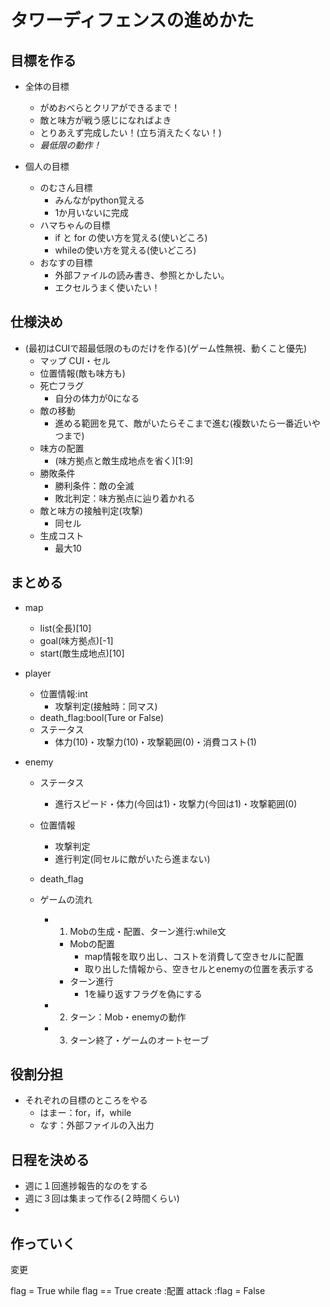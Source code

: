 # タワーディフェンスの進めかた
## 目標を作る
- 全体の目標
  - がめおべらとクリアができるまで！
  - 敵と味方が戦う感じになればよき
  - とりあえず完成したい！(立ち消えたくない！)
  - *最低限の動作！*

- 個人の目標
  - のむさん目標
    - みんながpython覚える
    - 1か月いないに完成
  - ハマちゃんの目標
    - if と for の使い方を覚える(使いどころ)
    - whileの使い方を覚える(使いどころ)
  - おなすの目標
    - 外部ファイルの読み書き、参照とかしたい。
    - エクセルうまく使いたい！

## 仕様決め
- (最初はCUIで超最低限のものだけを作る)(ゲーム性無視、動くこと優先)
  - マップ
      CUI・セル
  - 位置情報(敵も味方も)
  - 死亡フラグ
    - 自分の体力が0になる
  - 敵の移動
    - 進める範囲を見て、敵がいたらそこまで進む(複数いたら一番近いやつまで)
  - 味方の配置
    - (味方拠点と敵生成地点を省く)[1:9]
  - 勝敗条件
    - 勝利条件：敵の全滅
    - 敗北判定：味方拠点に辿り着かれる
  - 敵と味方の接触判定(攻撃)
    - 同セル
  - 生成コスト
    - 最大10


## まとめる
- map
  - list(全長)[10]
  - goal(味方拠点)[-1]
  - start(敵生成地点)[10]

- player
  - 位置情報:int
    - 攻撃判定(接触時：同マス)
  - death_flag:bool(Ture or False)
  - ステータス
    - 体力(10)・攻撃力(10)・攻撃範囲(0)・消費コスト(1)

- enemy
  - ステータス
    - 進行スピード・体力(今回は1)・攻撃力(今回は1)・攻撃範囲(0)
  - 位置情報
    - 攻撃判定
    - 進行判定(同セルに敵がいたら進まない)
  - death_flag

  - ゲームの流れ
    - 1. Mobの生成・配置、ターン進行:while文
      - Mobの配置
        - map情報を取り出し、コストを消費して空きセルに配置
        - 取り出した情報から、空きセルとenemyの位置を表示する
      - ターン進行
        - 1を繰り返すフラグを偽にする
    - 2. ターン：Mob・enemyの動作
    - 3. ターン終了・ゲームのオートセーブ


## 役割分担
  - それぞれの目標のところをやる
    - はまー：for，if，while
    - なす：外部ファイルの入出力

## 日程を決める
- 週に１回進捗報告的なのをする
- 週に３回は集まって作る(２時間くらい)
- 
## 作っていく
変更

flag = True
while flag == True
create :配置
attack :flag = False